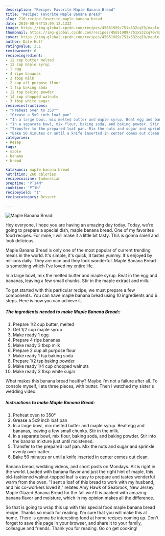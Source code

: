 ```yaml
---
description: "Recipe: Favorite Maple Banana Bread"
title: "Recipe: Favorite Maple Banana Bread"
slug: 210-recipe-favorite-maple-banana-bread
date: 2019-08-04T15:09:12.133Z
image: https://img-global.cpcdn.com/recipes/45651989/751x532cq70/maple-banana-bread-recipe-main-photo.jpg
thumbnail: https://img-global.cpcdn.com/recipes/45651989/751x532cq70/maple-banana-bread-recipe-main-photo.jpg
cover: https://img-global.cpcdn.com/recipes/45651989/751x532cq70/maple-banana-bread-recipe-main-photo.jpg
author: Dale Huff
ratingvalue: 3.1
reviewcount: 6
recipeingredient:
- 12 cup butter melted
- 12 cup maple syrup
- 1 egg
- 4 ripe bananas
- 3 tbsp milk
- 2 cup all purpose flour
- 1 tsp baking soda
- 12 tsp baking powder
- 14 cup chopped walnuts
- 3 tbsp white sugar
recipeinstructions:
- "Preheat oven to 350°"
- "Grease a 5x9 inch loaf pan"
- "In a large bowl, mix melted butter and maple syrup. Beat egg and bananas, leaving a few small chunks. Stir in the milk."
- "In a separate bowl, mix flour, baking soda, and baking powder. Stir into the banana mixture just until moistened."
- "Transfer to the prepared loaf pan. Mix the nuts and sugar and sprinkle evenly over batter."
- "Bake 50 minutes or until a knife inserted in center comes out clean."
categories:
- Resep
tags:
- maple
- banana
- bread

katakunci: maple banana bread
nutrition: 260 calories
recipecuisine: Indonesian
preptime: "PT14M"
cooktime: "PT1H"
recipeyield: "1"
recipecategory: Dessert

---
```



![Maple Banana Bread](https://img-global.cpcdn.com/recipes/45651989/751x532cq70/maple-banana-bread-recipe-main-photo.jpg)

Hey everyone, I hope you are having an amazing day today. Today, we're going to prepare a special dish, maple banana bread. One of my favorites food recipes. For mine, I will make it a little bit tasty. This is gonna smell and look delicious.

Maple Banana Bread is only one of the most popular of current trending meals in the world. It's simple, it's quick, it tastes yummy. It's enjoyed by millions daily. They are nice and they look wonderful. Maple Banana Bread is something which I've loved my entire life.

In a large bowl, mix the melted butter and maple syrup. Beat in the egg and bananas, leaving a few small chunks. Stir in the maple extract and milk.


To get started with this particular recipe, we must prepare a few components. You can have maple banana bread using 10 ingredients and 6 steps. Here is how you can achieve it.

##### The ingredients needed to make Maple Banana Bread::

1. Prepare 1/2 cup butter, melted
1. Get 1/2 cup maple syrup
1. Make ready 1 egg
1. Prepare 4 ripe bananas
1. Make ready 3 tbsp milk
1. Prepare 2 cup all purpose flour
1. Make ready 1 tsp baking soda
1. Prepare 1/2 tsp baking powder
1. Make ready 1/4 cup chopped walnuts
1. Make ready 3 tbsp white sugar


What makes this banana bread healthy? Maybe I&#39;m not a failure after all. To console myself, I ate three pieces, with butter. Then I watched my sister&#39;s wedding video. 

##### Instructions to make Maple Banana Bread:

1. Preheat oven to 350°
1. Grease a 5x9 inch loaf pan
1. In a large bowl, mix melted butter and maple syrup. Beat egg and bananas, leaving a few small chunks. Stir in the milk.
1. In a separate bowl, mix flour, baking soda, and baking powder. Stir into the banana mixture just until moistened.
1. Transfer to the prepared loaf pan. Mix the nuts and sugar and sprinkle evenly over batter.
1. Bake 50 minutes or until a knife inserted in center comes out clean.


Banana bread, wedding videos, and short posts on Mondays. All is right in the world. Loaded with banana flavor and just the right hint of maple, this old-fashioned walnut-topped loaf is easy to prepare and tastes wonderful warm from the oven. &#34;I sent a loaf of this bread to work with my husband, and his co-workers loved it,&#34; relates Amy Hawk of Seabrook, New Jersey. Maple Glazed Banana Bread for the fall win! It is packed with amazing banana flavor and moisture, which in my opinion makes all the difference. 

So that is going to wrap this up with this special food maple banana bread recipe. Thanks so much for reading. I'm sure that you will make this at home. There is gonna be interesting food at home recipes coming up. Don't forget to save this page in your browser, and share it to your family, colleague and friends. Thank you for reading. Go on get cooking!
